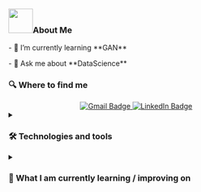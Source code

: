 
<!--About me -->
<h3><IMG SRC="https://camo.githubusercontent.com/8653492b3ab0c46cc580ad293f0555880ecf8ac82f0a761f17af1335e85e4de6/68747470733a2f2f71706c7573706963747572652e6f73732d636e2d6265696a696e672e616c6979756e63732e636f6d2f364c6a6a51412f48692e676966" style="width:48px;height:48px;">About Me </h3> 


   

<div id= "aboutme">
<p>- 🌱 I’m currently learning **GAN** </p>
<p>- 💬 Ask me about **DataScience**</p>
</div>

<h3> 🔍  Where to find me </h3>
<!-- for the gmail and linkdin button --> 
<div id="badges", align="center">
   <a href="mailto:ashukesharwani07768@gmail.com">
    <img src="https://img.shields.io/badge/Gmail-red?style=for-the-badge&logo=gmail&logoColor=white" alt="Gmail Badge"/>
  </a>

  <a href="https://in.linkedin.com/in/ashukesharwani">
    <img src="https://img.shields.io/badge/LinkedIn-blue?style=for-the-badge&logo=linkedin&logoColor=white" alt="LinkedIn Badge"/>
  </a>
</div>

  
<!-- My programming knowledge -->
<details>
<summary><h3>🛠  Technologies and tools</h3></summary>
<br>
<p align="left" > 
   <a href="https://www.python.org" target="_blank" rel="noreferrer"> <img src="https://media0.giphy.com/media/KAq5w47R9rmTuvWOWa/giphy.gif?cid=ecf05e47mnqqjpv99iowprnl8spa0lvcq1o7opkbp0em67tk&rid=giphy.gif&ct=g" alt="python" width="100" height="100" style="width:100px;height:100px;" /> </a>
   <a href="https://code.visualstudio.com/" target="_blank" rel="noreferrer"> <img src="https://media3.giphy.com/media/SS8CV2rQdlYNLtBCiF/giphy.gif?cid=ecf05e47wvi9hpsrj2z148m6nn6g4gp38z7vaxvr7apxbh7q&rid=giphy.gif&ct=g" alt="Visual Studio Code 1.35 icon" width="100" height="100"style="width:100px;height:100px;"/> </a> <a href="https://www.tensorflow.org" target="_blank" rel="noreferrer"> <img src="https://www.vectorlogo.zone/logos/tensorflow/tensorflow-icon.svg" alt="tensorflow" width="40" height="40"style="width:100px;height:100px;"/> </a>
   <a href="https://scikit-learn.org/" target="_blank" rel="noreferrer"> <img src="https://upload.wikimedia.org/wikipedia/commons/0/05/Scikit_learn_logo_small.svg" alt="scikit_learn" width="40" height="40"style="width:100px;height:100px;"/> </a>
   <a href="https://seaborn.pydata.org/" target="_blank" rel="noreferrer"> <img src="https://seaborn.pydata.org/_images/logo-mark-lightbg.svg" alt="seaborn" width="40" height="40"style="width:100px;height:100px;"/> </a>
   <a href="https://keras.io/" target="_blank" rel="noreferrer"> <img src="https://upload.wikimedia.org/wikipedia/commons/c/c9/Keras_Logo.jpg" alt="Keras Logo" width="40" height="40"style="width:100px;height:100px;"/> </a>  
   <a href="https://pandas.pydata.org/" target="_blank" rel="noreferrer"> <img src="https://raw.githubusercontent.com/devicons/devicon/2ae2a900d2f041da66e950e4d48052658d850630/icons/pandas/pandas-original.svg" alt="pandas" width="40" height="40"style="width:100px;height:100px;"/> </a> 
    <a href="https://www.mysql.com/" target="_blank" rel="noreferrer"> <img src="https://raw.githubusercontent.com/devicons/devicon/master/icons/mysql/mysql-original-wordmark.svg" alt="mysql" width="40" height="40"style="width:100px;height:100px;"/> </a>
</p>
</details>


<!-- Currently working -->
<details>
<summary><h3>📖  What I am currently learning / improving on</h3></summary>
<br>
<p align="left">
    <a href="https://aws.amazon.com/" target="_blank" rel="noreferrer"> <img src="https://upload.wikimedia.org/wikipedia/commons/thumb/9/93/Amazon_Web_Services_Logo.svg/256px-Amazon_Web_Services_Logo.svg.png" alt="Amazon Web Services Logo" width="40" height="40"style="width:110px;height:80px;"/> </a>
    <a href="https://opencv.org/" target="_blank" rel="noreferrer"> <img src="https://www.vectorlogo.zone/logos/opencv/opencv-icon.svg" alt="opencv" width="40" height="40"style="width:100px;height:100px;"/> </a>
    <a href="https://pytorch.org/" target="_blank" rel="noreferrer"> <img src="https://www.vectorlogo.zone/logos/pytorch/pytorch-icon.svg" alt="pytorch" width="40" height="40"style="width:100px;height:100px;"/> </a>
</p>
</details>
